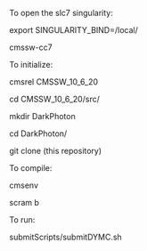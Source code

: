 To open the slc7 singularity:

export SINGULARITY_BIND=/local/

cmssw-cc7

To initialize:

cmsrel CMSSW_10_6_20

cd CMSSW_10_6_20/src/

mkdir DarkPhoton

cd DarkPhoton/

git clone (this repository)


To compile:

cmsenv

scram b

To run:

submitScripts/submitDYMC.sh
